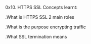 0x10. HTTPS SSL
Concepts learnt:



.What is HTTPS SSL 2 main roles

.What is the purpose encrypting traffic

.What SSL termination means
